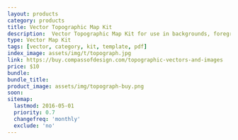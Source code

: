 ```yaml
---
layout: products
category: products
title: Vector Topographic Map Kit
description:  Vector Topographic Map Kit for use in backgrounds, foregrounds, assets, etc. There are 9 unique ones with 3 at each size.
type: Vector Map Kit
tags: [vector, category, kit, template, pdf]
index_image: assets/img/t/topograph.jpg
link: https://buy.compassofdesign.com/topographic-vectors-and-images
price: $10
bundle:
bundle_title:
product_image: assets/img/topograph-buy.png
soon:
sitemap:
  lastmod: 2016-05-01
  priority: 0.7
  changefreq: 'monthly'
  exclude: 'no'
---
```

